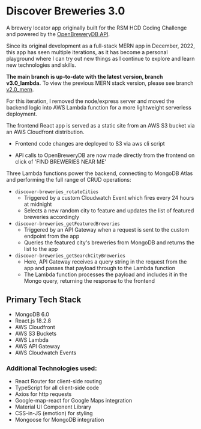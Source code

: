 # Discover Breweries 3.0

A brewery locator app originally built for the RSM HCD Coding Challenge and powered by the [OpenBreweryDB API](https://www.openbrewerydb.org/documentation).

Since its original development as a full-stack MERN app in December, 2022, this app has seen multiple iterations, as it has become a personal playground where I can try out new things as I continue to explore and learn new technologies and skills.

**The main branch is up-to-date with the latest version, branch v3.0_lambda.**
To view the previous MERN stack version, please see branch [v2.0_mern](https://github.com/sds-smith/discover-breweries/tree/v2.0_mern).

For this iteration, I removed the node/express server and moved the backend logic into AWS Lambda function for a more lightweight serverless deployment.

The frontend React app is served as a static site from an AWS S3 bucket via an AWS Cloudfront distribution.

- Frontend code changes are deployed to S3 via aws cli script

- API calls to OpenBreweryDB are now made directly from the frontend on click of 'FIND BREWERIES NEAR ME'

Three Lambda functions power the backend, connecting to MongoDB Atlas and performing the full range of CRUD operations:

- `discover-breweries_rotateCities`
  - Triggered by a custom Cloudwatch Event which fires every 24 hours at midnight
  - Selects a new random city to feature and updates the list of featured breweries accordingly
- `discover-breweries_getFeaturedBreweries`
  - Triggered by an API Gateway when a request is sent to the custom endpoint from the app
  - Queries the featured city's breweries from MongoDB and returns the list to the app
- `discover-breweries_getSearchCityBreweries`
  - Here, API Gateway receives a query string in the request from the app and passes that payload through to the Lambda function
  - The Lambda function processes the payload and includes it in the Mongo query, returning the response to the frontend

## Primary Tech Stack

- MongoDB 6.0
- React.js 18.2.8
- AWS Cloudfront
- AWS S3 Buckets
- AWS Lambda
- AWS API Gateway
- AWS Cloudwatch Events

### Additional Technologies used:

- React Router for client-side routing
- TypeScript for all client-side code
- Axios for http requests
- Google-map-react for Google Maps integration
- Material UI Component Library
- CSS-in-JS (emotion) for styling
- Mongoose for MongoDB integration
